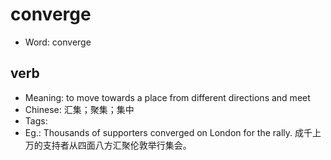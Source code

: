# converge

- Word: converge

## verb

- Meaning: to move towards a place from different directions and meet
- Chinese: 汇集；聚集；集中
- Tags: 
- Eg.: Thousands of supporters converged on London for the rally. 成千上万的支持者从四面八方汇聚伦敦举行集会。

